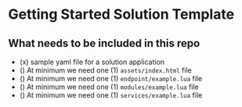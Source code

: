 # Getting Started Solution Template


## What needs to be included in this repo

- (x) sample yaml file for a solution application
- () At minimum we need one (1) `assets/index.html` file
- () At minimum we need one (1) `endpoint/example.lua` file
- () At minimum we need one (1) `modules/example.lua` file
- () At minimum we need one (1) `services/example.lua` file
